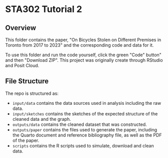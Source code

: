 # STA302 Tutorial 2

## Overview

This folder contains the paper, "On Bicycles Stolen on Different Premises in Toronto from 2017 to 2023" and the corresponding code and data for it.

To use this folder and run the code yourself, click the green "Code" button" and then "Download ZIP". This project was originally create through RStudio and Posit Cloud. 

## File Structure

The repo is structured as:

-   `input/data` contains the data sources used in analysis including the raw data.
-   `input/sketches` contains the sketches of the expected structure of the cleaned data and the graph.
-   `outputs/data` contains the cleaned dataset that was constructed.
-   `outputs/paper` contains the files used to generate the paper, including the Quarto document and reference bibliography file, as well as the PDF of the paper. 
-   `scripts` contains the R scripts used to simulate, download and clean data.